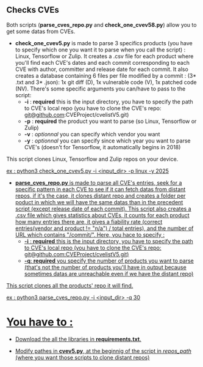 ## Checks CVEs 

Both scripts (**parse_cves_repo.py** and **check_one_cvev58.py**) allow you to get some datas from CVEs.

- **check_one_cvev5.py** is made to parse 3 specifics products (you have to specify which one you want it to parse when you call the script) : Linux, Tensorflow or Zulip.
It creates a .csv file for each product where you'll find each CVE's dates and each commit corresponding to each CVE with author, committer and release date for each commit. It also creates a database containing 6 files per file modified by a commit : (3* .txt and 3* .json): 1x git diff (D), 1x vulnerable code (V), 1x patched code (NV). 
There's some specific arguments you can/have to pass to the script:
    - **-i** : **required** this is the input directory, you have to specify the path to CVE's local repo (you have to clone the CVE's repo: git@github.com:CVEProject/cvelistV5.git)
    - **-p** : **required** the product you want to parse (so Linux, Tensorflow or Zulip)
    - **-v** : *optionnal* you can specify which vendor you want
    - **-y** : *optionnal* you can specify since which year you want to parse CVE's (doesn't for Tensorflow, it automatically begins in 2018)

This script clones Linux, Tensorflow and Zulip repos on your device.

<u>ex :<u> python3 check_one_cvev5.py -i <input_dir> -p linux -y 2025
  
- **parse_cves_repo.py** is made to parse all CVE's entries, seek for a specific pattern in each CVE to see if it can fetch datas from distant repos, if it's the case, it clones distant repo and creates a folder per poduct in which we will have the same datas than in the precedent script (except release date of each commit).
This script also creates a .csv file which gives statistics about CVEs, it counts for each product how many entries there are, it gives a fiability rate (correct entries(vendor and product != "n/a") / total entries), and the number of URL which contains "/commit/".
Here, you hace to specify :
    - **-i** : **required** this is the input directory, you have to specify the path to CVE's local repo (you have to clone the CVE's repo: git@github.com:CVEProject/cvelistV5.git)
    - **-q**: **required** you specify the number of products you want to parse (that's not the number of products you'll have in output because sometimes datas are unreachable even if we have the distant repo)

This script clones all the products' repo it will find.

<u>ex :<u> python3 parse_cves_repo.py -i <input_dir> -q 30
  
# You have to :

- Download the all the libraries in **requirements.txt**.
    
- Modify pathes in **cvev5.py**, at the beginnig of the script in *repos_path* (where you want those scripts to clone distant repos)